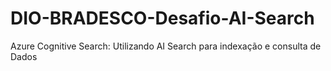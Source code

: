 # DIO-BRADESCO-Desafio-AI-Search
Azure Cognitive Search: Utilizando AI Search para indexação e consulta de Dados
